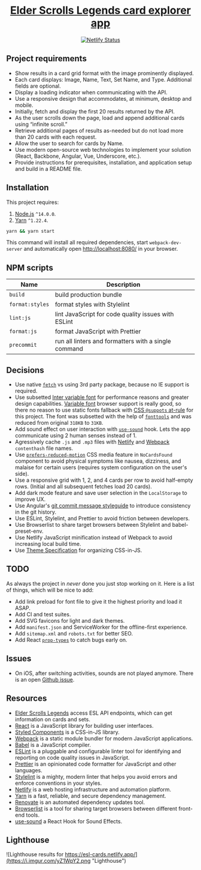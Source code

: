 <div align="center">
  <a href="https://esl-cards.netlify.app">
    <h1>Elder Scrolls Legends card explorer app</h1>
  </a>
  
  <p>
    <a href="https://app.netlify.com/sites/esl-cards/deploys">
      <img src="https://api.netlify.com/api/v1/badges/e480a039-7119-445f-9946-084c41330c86/deploy-status" alt="Netlify Status">
    </a>
  </p>
</div>

## Project requirements

* Show results in a card grid format with the image prominently displayed.
* Each card displays: Image, Name, Text, Set Name, and Type. Additional fields are optional.
* Display a loading indicator when communicating with the API.
* Use a responsive design that accommodates, at minimum, desktop and mobile.
* Initially, fetch and display the first 20 results returned by the API.
* As the user scrolls down the page, load and append additional cards using “infinite scroll.”
* Retrieve additional pages of results as-needed but do not load more than 20 cards with
each request.
* Allow the user to search for cards by Name.
* Use modern open-source web technologies to implement your solution (React, Backbone,
Angular, Vue, Underscore, etc.).
* Provide instructions for prerequisites, installation, and application setup and build in a
README file.

## Installation

This project requires: 

  1. [Node.js](https://nodejs.org/en/download/) `^14.0.0`.
  2. [Yarn](https://classic.yarnpkg.com/en/docs/install/#mac-stable) `^1.22.4`.

```bash
yarn && yarn start
```

This command will install all required dependencies, start `webpack-dev-server` and automatically open [http://localhost:8080/](http://localhost:8080/) in your browser.

## NPM scripts

Name | Description
---|---
`build` | build production bundle
`format:styles` | format styles with Stylelint
`lint:js` | lint JavaScript for code quality issues with ESLint
`format:js` | format JavaScript with Prettier
`precommit` | run all linters and formatters with a single command

## Decisions

* Use native [`fetch`](https://caniuse.com/#feat=fetch) vs using 3rd party package, because no IE support is required.
* Use subsetted [Inter variable font](https://github.com/rsms/inter/releases) for performance reasons and greater design capabilities. [Variable font](https://caniuse.com/#feat=variable-fonts) browser support is really good, so there no reason to use static fonts fallback with [CSS `@suppots` at-rule](https://developer.mozilla.org/en-US/docs/Web/CSS/@supports) for this project. The font was subsetted with the help of [`fonttools`](https://github.com/fonttools/fonttools) and was reduced from original `318KB` to `31KB`.
* Add sound effect on user interaction with [`use-sound`](https://github.com/joshwcomeau/use-sound) hook. Lets the app communicate using 2 human senses instead of 1.
* Agressively cache `.js` and `.mp3` files with [Netlify](https://docs.netlify.com/routing/headers/#syntax-for-the-netlify-configuration-file) and [Webpack](https://webpack.js.org/guides/caching/#output-filenames) `contenthash` file names.
* Use [`prefers-reduced-motion`](https://developer.mozilla.org/en-US/docs/Web/CSS/@media/prefers-reduced-motion) CSS media feature in `NoCardsFound` component to avoid physical symptoms like nausea, dizziness, and malaise for certain users (requires system configuration on the user's side).
* Use a responsive grid with 1, 2, and 4 cards per row to avoid half-empty rows. (Initial and all subsequent fetches load 20 cards).
* Add dark mode feature and save user selection in the `LocalStorage` to improve UX.
* Use Angular's [git commit message styleguide](https://github.com/angular/angular/blob/master/CONTRIBUTING.md#-commit-message-guidelines) to introduce consistency in the git history.
* Use ESLint, Stylelint, and Prettier to avoid friction between developers.
* Use Browserlist to share target browsers between Stylelint and babel-preset-env.
* Use Netlify JavaScript minification instead of Webpack to avoid increasing local build time.
* Use [Theme Specification](https://theme-ui.com/theme-spec) for organizing CSS-in-JS.

## TODO

As always the project in _never_ done you just stop working on it. Here is a list of things, which will be nice to add:

* Add link preload for font file to give it the highest priority and load it ASAP.
* Add CI and test suites. 
* Add SVG favicons for light and dark themes.
* Add `manifest.json` and ServiceWorker for the offline-first experience.
* Add `sitemap.xml` and `robots.txt` for better SEO.
* Add React [`prop-types`](https://github.com/facebook/prop-types) to catch bugs early on.

## Issues

* On iOS, after switching activities, sounds are not played anymore. There is an open [Github issue](https://github.com/joshwcomeau/use-sound/issues/15).

## Resources

* [Elder Scrolls Legends](https://docs.elderscrollslegends.io) access ESL API endpoints, which can get information on cards and sets.
* [React](https://reactjs.org/docs/getting-started.html) is a JavaScript library for building user interfaces.
* [Styled Components](https://styled-components.com/docs) is a CSS-in-JS library.
* [Webpack](https://webpack.js.org/concepts) is a static module bundler for modern JavaScript applications.
* [Babel](https://babeljs.io/docs/en/) is a JavaScript compiler. 
* [ESLint](https://eslint.org/docs/user-guide/getting-started) is a pluggable and configurable linter tool for identifying and reporting on code quality issues in JavaScript.
* [Prettier](https://prettier.io/docs/en/install.html) is an opinionated code formatter for JavaScript and other languages.
* [Stylelint](https://stylelint.io) is a mighty, modern linter that helps you avoid errors and enforce conventions in your styles.
* [Netlify](https://docs.netlify.com) is a web hosting infrastructure and automation platform.
* [Yarn](https://yarnpkg.com/) is a fast, reliable, and secure dependency management.
* [Renovate](https://github.com/renovatebot/renovate) is an automated dependency updates tool.
* [Browserlist](https://github.com/browserslist/browserslist) is a tool for sharing target browsers between different front-end tools.
* [use-sound](https://github.com/joshwcomeau/use-sound) a React Hook for Sound Effects.

## Lighthouse

![Lighthouse results for https://esl-cards.netlify.app/](https://i.imgur.com/yZ1WpY2.png "Lighthouse")
